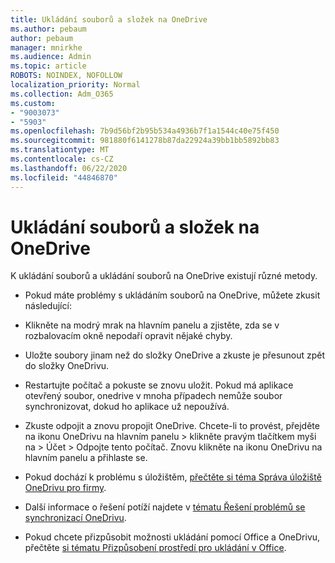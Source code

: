 ```yaml
---
title: Ukládání souborů a složek na OneDrive
ms.author: pebaum
author: pebaum
manager: mnirkhe
ms.audience: Admin
ms.topic: article
ROBOTS: NOINDEX, NOFOLLOW
localization_priority: Normal
ms.collection: Adm_O365
ms.custom:
- "9003073"
- "5903"
ms.openlocfilehash: 7b9d56bf2b95b534a4936b7f1a1544c40e75f450
ms.sourcegitcommit: 981880f6141278b87da22924a39bb1bb5892bb83
ms.translationtype: MT
ms.contentlocale: cs-CZ
ms.lasthandoff: 06/22/2020
ms.locfileid: "44846870"
---
```

# <a name="saving-files-and-folders-to-onedrive"></a>Ukládání souborů a složek na OneDrive

K ukládání souborů a ukládání souborů na OneDrive existují různé metody.

- Pokud máte problémy s ukládáním souborů na OneDrive, můžete zkusit následující:

- Klikněte na modrý mrak na hlavním panelu a zjistěte, zda se v rozbalovacím okně nepodaří opravit nějaké chyby.
- Uložte soubory jinam než do složky OneDrive a zkuste je přesunout zpět do složky OneDrivu.
- Restartujte počítač a pokuste se znovu uložit. Pokud má aplikace otevřený soubor, onedrive v mnoha případech nemůže soubor synchronizovat, dokud ho aplikace už nepoužívá.
- Zkuste odpojit a znovu propojit OneDrive. Chcete-li to provést, přejděte na ikonu OneDrivu na hlavním panelu > klikněte pravým tlačítkem myši na > Účet > Odpojte tento počítač. Znovu klikněte na ikonu OneDrivu na hlavním panelu a přihlaste se.
- Pokud dochází k problému s úložištěm, [přečtěte si téma Správa úložiště OneDrivu pro firmy](https://support.microsoft.com/office/31519161-059c-4764-b6f8-f5cd29f7fe68).
- Další informace o řešení potíží najdete v [tématu Řešení problémů se synchronizací OneDrivu](https://docs.microsoft.com/alchemyinsights/fix-onedrive-sync-issues).  
- Pokud chcete přizpůsobit možnosti ukládání pomocí Office a OneDrivu, přečtěte [si tématu Přizpůsobení prostředí pro ukládání v Office](https://support.microsoft.com/office/786200a7-f5f2-4d26-a3ae-b78c60dd5d3b).
